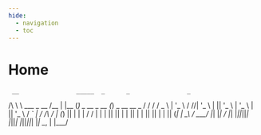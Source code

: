 ```yaml
---
hide:
  - navigation
  - toc
---
```


# Home

     __                _____  _      _                _               
  /\ \ \  ___   _ __  /__   \| |__  (_) _ __   _ __  (_) _ __    __ _ 
 /  \/ / / _ \ | '_ \   / /\/| '_ \ | || '_ \ | '_ \ | || '_ \  / _` |
/ /\  / | (_) || | | | / /   | | | || || | | || | | || || | | || (_| |
\_\ \/   \___/ |_| |_| \/    |_| |_||_||_| |_||_| |_||_||_| |_| \__, |
                                                                |___/ 
